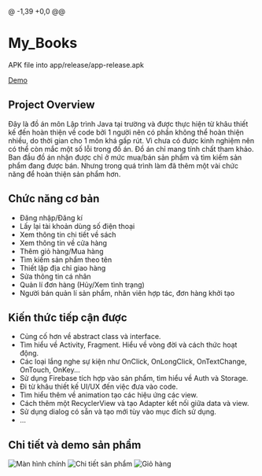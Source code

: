 @ -1,39 +0,0 @@
# My_Books

APK file into app/release/app-release.apk

[Demo](https://drive.google.com/file/d/1pIW21OqCa54Z5kFQ2HthusYf_xPkNPvw/view)

## Project Overview
Đây là đồ án môn Lập trình Java tại trường và được thực hiện từ khâu thiết kế đến hoàn thiện về code bởi 1 người nên có phần không thể hoàn thiện nhiều, do thời gian cho 1 môn khá gấp rút.
Vì chưa có được kinh nghiệm nên có thể còn mắc một số lỗi trong đồ án. Đồ án chỉ mang tính chất tham khảo.
Ban đầu đồ án nhận được chỉ ở mức mua/bán sản phẩm và tìm kiếm sản phẩm đang được bán. Nhưng trong quá trình làm đã thêm một vài chức năng để hoàn thiện sản phẩm hơn.

## Chức năng cơ bản
- Đăng nhập/Đăng kí
- Lấy lại tài khoản dùng số điện thoại
- Xem thông tin chi tiết về sách
- Xem thông tin về cửa hàng
- Thêm giỏ hàng/Mua hàng
- Tìm kiếm sản phẩm theo tên
- Thiết lập địa chỉ giao hàng
- Sửa thông tin cá nhân
- Quản lí đơn hàng (Hủy/Xem tình trạng)
- Người bán quản lí sản phẩm, nhân viên hợp tác, đơn hàng khởi tạo

## Kiến thức tiếp cận được
- Củng cố hơn về abstract class và interface.
- Tìm hiểu về Activity, Fragment. Hiểu về vòng đời và cách thức hoạt động.
- Các loại lắng nghe sự kiện như OnClick, OnLongClick, OnTextChange, OnTouch, OnKey...
- Sử dụng Firebase tích hợp vào sản phẩm, tìm hiểu về Auth và Storage.
- Đi từ khâu thiết kế UI/UX đến việc đưa vào code.
- Tìm hiểu thêm về animation tạo các hiệu ứng các view.
- Cách thêm một RecyclerView và tạo Adapter kết nối giữa data và view.
- Sử dụng dialog có sẵn và tạo mới tùy vào mục đích sử dụng.
- ...

## Chi tiết và demo sản phẩm
![Màn hình chính](https://firebasestorage.googleapis.com/v0/b/androideatit-82da8.appspot.com/o/review%2FScreen_Main.png?alt=media&token=e93b1498-0f91-4615-9240-3f585b615ad4)
![Chi tiết sản phẩm](https://firebasestorage.googleapis.com/v0/b/androideatit-82da8.appspot.com/o/review%2FScreen_Product_Detail_1.png?alt=media&token=452aaa56-202e-472d-bdda-32671790eb6a)
![Giỏ hàng](https://firebasestorage.googleapis.com/v0/b/androideatit-82da8.appspot.com/o/review%2FScreen_Cart.png?alt=media&token=5e198d26-28cb-446f-a8c6-561eae2f4809)
